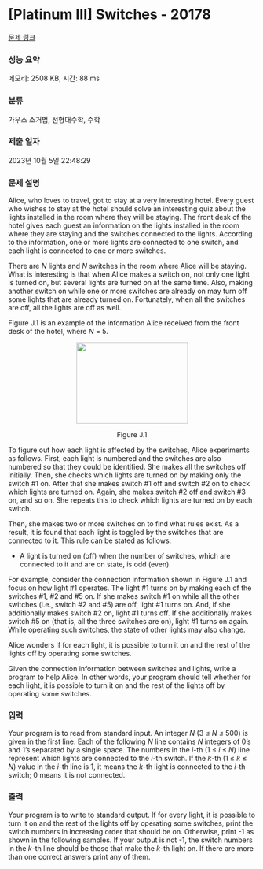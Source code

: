 # [Platinum III] Switches - 20178 

[문제 링크](https://www.acmicpc.net/problem/20178) 

### 성능 요약

메모리: 2508 KB, 시간: 88 ms

### 분류

가우스 소거법, 선형대수학, 수학

### 제출 일자

2023년 10월 5일 22:48:29

### 문제 설명

<p>Alice, who loves to travel, got to stay at a very interesting hotel. Every guest who wishes to stay at the hotel should solve an interesting quiz about the lights installed in the room where they will be staying. The front desk of the hotel gives each guest an information on the lights installed in the room where they are staying and the switches connected to the lights. According to the information, one or more lights are connected to one switch, and each light is connected to one or more switches.</p>

<p>There are <em>N</em> lights and <em>N</em> switches in the room where Alice will be staying. What is interesting is that when Alice makes a switch on, not only one light is turned on, but several lights are turned on at the same time. Also, making another switch on while one or more switches are already on may turn off some lights that are already turned on. Fortunately, when all the switches are off, all the lights are off as well.</p>

<p>Figure J.1 is an example of the information Alice received from the front desk of the hotel, where <em>N</em> = 5.</p>

<p style="text-align: center;"><img alt="" src="" style="width: 227px; height: 165px;"></p>

<p style="text-align: center;">Figure J.1</p>

<p>To figure out how each light is affected by the switches, Alice experiments as follows. First, each light is numbered and the switches are also numbered so that they could be identified. She makes all the switches off initially. Then, she checks which lights are turned on by making only the switch #1 on. After that she makes switch #1 off and switch #2 on to check which lights are turned on. Again, she makes switch #2 off and switch #3 on, and so on. She repeats this to check which lights are turned on by each switch.</p>

<p>Then, she makes two or more switches on to find what rules exist. As a result, it is found that each light is toggled by the switches that are connected to it. This rule can be stated as follows:</p>

<ul>
	<li>A light is turned on (off) when the number of switches, which are connected to it and are on state, is odd (even).</li>
</ul>

<p>For example, consider the connection information shown in Figure J.1 and focus on how light #1 operates. The light #1 turns on by making each of the switches #1, #2 and #5 on. If she makes switch #1 on while all the other switches (i.e., switch #2 and #5) are off, light #1 turns on. And, if she additionally makes switch #2 on, light #1 turns off. If she additionally makes switch #5 on (that is, all the three switches are on), light #1 turns on again. While operating such switches, the state of other lights may also change.</p>

<p>Alice wonders if for each light, it is possible to turn it on and the rest of the lights off by operating some switches.</p>

<p>Given the connection information between switches and lights, write a program to help Alice. In other words, your program should tell whether for each light, it is possible to turn it on and the rest of the lights off by operating some switches.</p>

### 입력 

 <p>Your program is to read from standard input. An integer <em>N</em> (3 ≤ <em>N</em> ≤ 500) is given in the first line. Each of the following <em>N</em> line contains <em>N</em> integers of 0’s and 1’s separated by a single space. The numbers in the <em>i</em>-th (1 ≤ <em>i</em> ≤ <em>N</em>) line represent which lights are connected to the <em>i</em>-th switch. If the <em>k</em>-th (1 ≤ <em>k</em> ≤ <em>N</em>) value in the <em>i</em>-th line is 1, it means the <em>k</em>-th light is connected to the <em>i</em>-th switch; 0 means it is not connected.</p>

### 출력 

 <p>Your program is to write to standard output. If for every light, it is possible to turn it on and the rest of the lights off by operating some switches, print the switch numbers in increasing order that should be on. Otherwise, print -1 as shown in the following samples. If your output is not -1, the switch numbers in the <em>k</em>-th line should be those that make the <em>k</em>-th light on. If there are more than one correct answers print any of them.</p>

